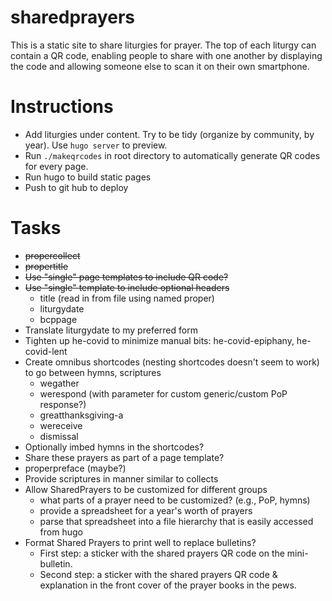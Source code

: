 # sharedprayers

This is a static site to share liturgies for prayer. The top of each liturgy can contain a QR code, enabling people to share with one another by displaying the code and allowing someone else to scan it on their own smartphone.

# Instructions
- Add liturgies under content. Try to be tidy (organize by community, by year). Use `hugo server` to preview.
- Run `./makeqrcodes` in root directory to automatically generate QR codes for every page.
- Run hugo to build static pages
- Push to git hub to deploy

# Tasks
- ~~propercollect~~
- ~~propertitle~~
- ~~Use "single" page templates to include QR code?~~
- ~~Use "single" template to include optional headers~~
   + title (read in from file using named proper)
   + liturgydate
   + bcppage
- Translate liturgydate to my preferred form
- Tighten up he-covid to minimize manual bits: he-covid-epiphany, he-covid-lent
- Create omnibus shortcodes (nesting shortcodes doesn't seem to work) to go between hymns, scriptures
  - wegather
  - werespond (with parameter for custom generic/custom PoP response?)
  - greatthanksgiving-a
  - wereceive
  - dismissal
- Optionally imbed hymns in the shortcodes?
- Share these prayers as part of a page template?
- properpreface (maybe?)
- Provide scriptures in manner similar to collects
- Allow SharedPrayers to be customized for different groups
  - what parts of a prayer need to be customized? (e.g., PoP, hymns)
  - provide a spreadsheet for a year's worth of prayers
  - parse that spreadsheet into a file hierarchy that is easily accessed from hugo
- Format Shared Prayers to print well to replace bulletins?
  - First step: a sticker with the shared prayers QR code on the mini-bulletin.
  - Second step: a sticker with the shared prayers QR code & explanation in the front cover of the prayer books in the pews.

